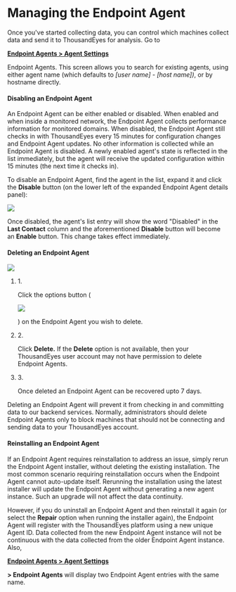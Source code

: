 # Managing the Endpoint Agent

Once you've started collecting data, you can control which machines collect data and send it to ThousandEyes for analysis. Go to

[**Endpoint Agents > Agent Settings**](https://app.thousandeyes.com/endpoint/agent-settings/?section=agents)

Endpoint Agents. This screen allows you to search for existing agents, using either agent name (which defaults to _\[user name] - \[host name])_, or by hostname directly.

#### Disabling an Endpoint Agent <a href="#disabling-an-endpoint-agent" id="disabling-an-endpoint-agent"></a>

An Endpoint Agent can be either enabled or disabled. When enabled and when inside a monitored network, the Endpoint Agent collects performance information for monitored domains. When disabled, the Endpoint Agent still checks in with ThousandEyes every 15 minutes for configuration changes and Endpoint Agent updates. No other information is collected while an Endpoint Agent is disabled. A newly enabled agent's state is reflected in the list immediately, but the agent will receive the updated configuration within 15 minutes (the next time it checks in).

To disable an Endpoint Agent, find the agent in the list, expand it and click the **Disable** button (on the lower left of the expanded Endpoint Agent details panel):

![](https://2360053865-files.gitbook.io/\~/files/v0/b/gitbook-x-prod.appspot.com/o/spaces%2F-M4QARF6s57qxMrOHDTZ%2Fuploads%2Fgit-blob-61c385ef86a105672512807a6a33a2dc240376a4%2Fproduct-documentation\_endpoint-agent\_configuring-endpoint-agent-setup-4.png?alt=media)

Once disabled, the agent's list entry will show the word "Disabled" in the **Last Contact** column and the aforementioned **Disable** button will become an **Enable** button. This change takes effect immediately.

#### Deleting an Endpoint Agent <a href="#deleting-an-endpoint-agent" id="deleting-an-endpoint-agent"></a>

![](https://2360053865-files.gitbook.io/\~/files/v0/b/gitbook-x-prod.appspot.com/o/spaces%2F-M4QARF6s57qxMrOHDTZ%2Fuploads%2Fgit-blob-a9c8d34f24ed2f65133a88268821ad434f63dd9a%2Fproduct-documentation\_endpoint-agent\_configuring-endpoint-agent-setup-5.png?alt=media)

1.  1\.

    Click the options button (

    ![](https://2360053865-files.gitbook.io/\~/files/v0/b/gitbook-x-prod.appspot.com/o/spaces%2F-M4QARF6s57qxMrOHDTZ%2Fuploads%2Fgit-blob-b9669536ab628c3dc5c968664386c2d502037ecb%2Fproduct-documentation\_endpoint-agent\_configuring-endpoint-agent-setup-6.png?alt=media)

    ) on the Endpoint Agent you wish to delete.
2.  2\.

    Click **Delete.** If the **Delete** option is not available, then your ThousandEyes user account may not have permission to delete Endpoint Agents.
3.  3\.

    Once deleted an Endpoint Agent can be recovered upto 7 days.

Deleting an Endpoint Agent will prevent it from checking in and committing data to our backend services. Normally, administrators should delete Endpoint Agents only to block machines that should not be connecting and sending data to your ThousandEyes account.

#### Reinstalling an Endpoint Agent <a href="#reinstalling-an-endpoint-agent" id="reinstalling-an-endpoint-agent"></a>

If an Endpoint Agent requires reinstallation to address an issue, simply rerun the Endpoint Agent installer, without deleting the existing installation. The most common scenario requiring reinstallation occurs when the Endpoint Agent cannot auto-update itself. Rerunning the installation using the latest installer will update the Endpoint Agent without generating a new agent instance. Such an upgrade will not affect the data continuity.

However, if you do uninstall an Endpoint Agent and then reinstall it again (or select the **Repair** option when running the installer again), the Endpoint Agent will register with the ThousandEyes platform using a new unique Agent ID. Data collected from the new Endpoint Agent instance will not be continuous with the data collected from the older Endpoint Agent instance. Also,

[**Endpoint Agents > Agent Settings**](https://app.thousandeyes.com/endpoint/agent-settings/?section=agents)

**> Endpoint Agents** will display two Endpoint Agent entries with the same name.
